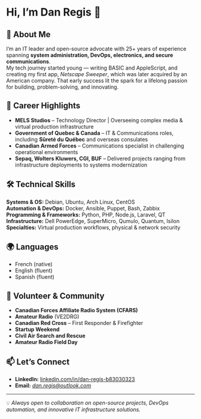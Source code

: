 # Hi, I’m Dan Regis 👋

## 🚀 About Me
I’m an IT leader and open-source advocate with 25+ years of experience spanning **system administration, DevOps, electronics, and secure communications**.  
My tech journey started young — writing BASIC and AppleScript, and creating my first app, *Netscape Sweeper*, which was later acquired by an American company. That early success lit the spark for a lifelong passion for building, problem-solving, and innovating.

## 💼 Career Highlights
- **MELS Studios** – Technology Director | Overseeing complex media & virtual production infrastructure
- **Government of Quebec & Canada** – IT & Communications roles, including **Sûreté du Québec** and overseas consulates
- **Canadian Armed Forces** – Communications specialist in challenging operational environments
- **Sepaq, Wolters Kluwers, CGI, BUF** – Delivered projects ranging from infrastructure deployments to systems modernization

## 🛠 Technical Skills
**Systems & OS:** Debian, Ubuntu, Arch Linux, CentOS  
**Automation & DevOps:** Docker, Ansible, Puppet, Bash, Zabbix  
**Programming & Frameworks:** Python, PHP, Node.js, Laravel, QT  
**Infrastructure:** Dell PowerEdge, SuperMicro, Qumulo, Quantum, Isilon  
**Specialties:** Virtual production workflows, physical & network security

## 🌍 Languages
- French (native)  
- English (fluent)  
- Spanish (fluent)  

## 🎯 Volunteer & Community
- **Canadian Forces Affiliate Radio System (CFARS)**
- **Amateur Radio** (VE2DRG)
- **Canadian Red Cross** – First Responder & Firefighter
- **Startup Weekend**
- **Civil Air Search and Rescue**
- **Amateur Radio Field Day**

## 📫 Let’s Connect
- **LinkedIn:** [linkedin.com/in/dan-regis-b83030323](https://www.linkedin.com/in/dan-regis-b83030323/)
- **Email:** *dan.regis@outlook.com*

---

💡 *Always open to collaboration on open-source projects, DevOps automation, and innovative IT infrastructure solutions.*
